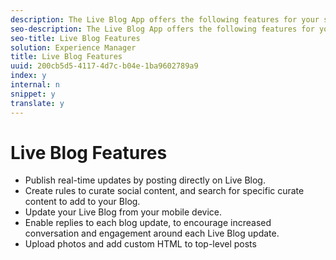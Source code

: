 ```yaml
---
description: The Live Blog App offers the following features for your site.
seo-description: The Live Blog App offers the following features for your site.
seo-title: Live Blog Features
solution: Experience Manager
title: Live Blog Features
uuid: 200cb5d5-4117-4d7c-b04e-1ba9602789a9
index: y
internal: n
snippet: y
translate: y
---
```


# Live Blog Features


<a id="section_xbc_kyf_sy"></a>


* Publish real-time updates by posting directly on Live Blog.
* Create rules to curate social content, and search for specific curate content to add to your Blog.
* Update your Live Blog from your mobile device.
* Enable replies to each blog update, to encourage increased conversation and engagement around each Live Blog update.
* Upload photos and add custom HTML to top-level posts
